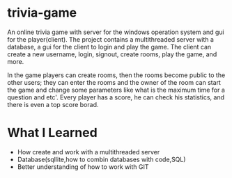 # trivia-game
An online trivia game with server for the windows operation system and gui for the player(client).
The project contains a multithreaded server with a database, a gui for the client to login and play the game.
The client can create a new username, login, signout, create rooms, play the game, and more.

In the game players can create rooms, then the rooms become public to the other users; they can enter the rooms and the owner of the room can start the game and change some parameters like what is the maximum time for a question and etc'. Every player has a score, he can check his statistics, and there is even a top score borad.

# What I Learned
* How create and work with a multithreaded server
* Database(sqllite,how to combin databases with code,SQL)
* Better understanding of how to work with GIT
